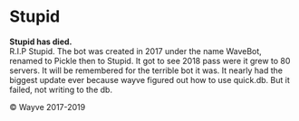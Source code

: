 # Stupid
<b>Stupid has died. </b> <br />
R.I.P Stupid. The bot was created in 2017 under the name WaveBot, renamed to Pickle then to Stupid.
It got to see 2018 pass were it grew to 80 servers. It will be remembered for the terrible bot it was. It  nearly had the biggest update ever because wayve figured out how to use quick.db. But it failed, not writing to the db.
  
© Wayve 2017-2019
